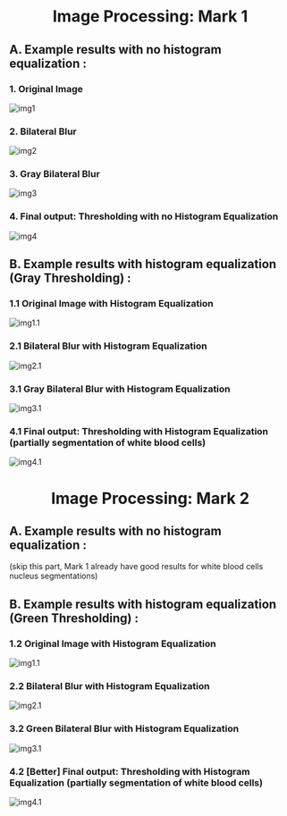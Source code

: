 <h1 align="center">Image Processing: Mark 1</h1>  
  
## A. Example results with no histogram equalization :

### 1. Original Image  
![img1](/img-mk-1/1.Original_Image.jpg)  
  
### 2. Bilateral Blur  
![img2](/img-mk-1/2.Bilateral_Blur.jpg)  
  
### 3. Gray Bilateral Blur  
![img3](/img-mk-1/3.Gray_Bilateral_Blur.jpg)  

### 4. Final output: Thresholding with no Histogram Equalization   
![img4](/img-mk-1/4.Thresholding_with_no_HistEq_2.jpg)  
  
## B. Example results with  histogram equalization (Gray Thresholding) :  
  
### 1.1 Original Image with Histogram Equalization
![img1.1](/img-mk-1/1.1.Histogram_Equalization.jpg)  
  
### 2.1 Bilateral Blur with Histogram Equalization  
![img2.1](/img-mk-1/2.1.Bilateral_Blur_with_HistEq.jpg)  
  
### 3.1 Gray Bilateral Blur with Histogram Equalization  
![img3.1](/img-mk-1/3.1.Gray_Bilateral_Blur_with_HistEq.jpg)  

### 4.1 Final output: Thresholding with Histogram Equalization (partially segmentation of white blood cells)  
![img4.1](/img-mk-1/4.1.Thresholding_with_HistEq_2.jpg)  
  
<h1 align="center">Image Processing: Mark 2</h1>  
  
## A. Example results with no histogram equalization :  
(skip this part, Mark 1 already have good results for white blood cells nucleus segmentations)  
  
## B. Example results with  histogram equalization (Green Thresholding) :  
  
### 1.2 Original Image with Histogram Equalization
![img1.1](/img-mk-2/1.1.Histogram_Equalization.jpg)  
  
### 2.2 Bilateral Blur with Histogram Equalization  
![img2.1](/img-mk-2/2.1.Bilateral_Blur_with_HistEq.jpg)  
  
### 3.2 Green Bilateral Blur with Histogram Equalization  
![img3.1](/img-mk-2/3.1.Green_Bilateral_Blur_with_HistEq.jpg)  

### 4.2 [Better] Final output: Thresholding with Histogram Equalization (partially segmentation of white blood cells) 
![img4.1](/img-mk-2/4.1.Thresholding_with_HistEq_2.jpg)  
